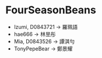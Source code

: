 # FourSeasonBeans

* Izumi, D0843721 -> 羅珮語
* hae666 -> 林昱彤
* Mia, D0843526 -> 譚淇勻
* TonyPepeBear -> 鄭景耀
